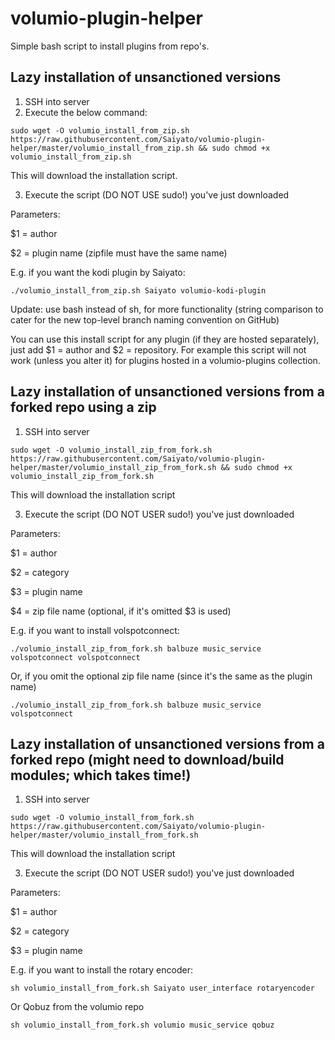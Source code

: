# volumio-plugin-helper
Simple bash script to install plugins from repo's.

## Lazy installation of unsanctioned versions
1. SSH into server
2. Execute the below command:
```
sudo wget -O volumio_install_from_zip.sh https://raw.githubusercontent.com/Saiyato/volumio-plugin-helper/master/volumio_install_from_zip.sh && sudo chmod +x volumio_install_from_zip.sh
```
This will download the installation script.

3. Execute the script (DO NOT USE sudo!) you've just downloaded

Parameters:

$1 = author

$2 = plugin name (zipfile must have the same name)

E.g. if you want the kodi plugin by Saiyato:
```
./volumio_install_from_zip.sh Saiyato volumio-kodi-plugin
```
Update: use bash instead of sh, for more functionality (string comparison to cater for the new top-level branch naming convention on GitHub)

You can use this install script for any plugin (if they are hosted separately), just add $1 = author and $2 = repository.
For example this script will not work (unless you alter it) for plugins hosted in a volumio-plugins collection.

## Lazy installation of unsanctioned versions from a forked repo using a zip
1. SSH into server
```
sudo wget -O volumio_install_zip_from_fork.sh https://raw.githubusercontent.com/Saiyato/volumio-plugin-helper/master/volumio_install_zip_from_fork.sh && sudo chmod +x volumio_install_zip_from_fork.sh
```
This will download the installation script

3. Execute the script (DO NOT USER sudo!) you've just downloaded

Parameters:

$1 = author

$2 = category

$3 = plugin name

$4 = zip file name (optional, if it's omitted $3 is used)

E.g. if you want to install volspotconnect:
```
./volumio_install_zip_from_fork.sh balbuze music_service volspotconnect volspotconnect
```
Or, if you omit the optional zip file name (since it's the same as the plugin name)
```
./volumio_install_zip_from_fork.sh balbuze music_service volspotconnect
```

## Lazy installation of unsanctioned versions from a forked repo (might need to download/build modules; which takes time!)
1. SSH into server
```
sudo wget -O volumio_install_from_fork.sh https://raw.githubusercontent.com/Saiyato/volumio-plugin-helper/master/volumio_install_from_fork.sh
```
This will download the installation script

3. Execute the script (DO NOT USER sudo!) you've just downloaded

Parameters:

$1 = author

$2 = category

$3 = plugin name

E.g. if you want to install the rotary encoder:
```
sh volumio_install_from_fork.sh Saiyato user_interface rotaryencoder
```
Or Qobuz from the volumio repo
```
sh volumio_install_from_fork.sh volumio music_service qobuz
```
